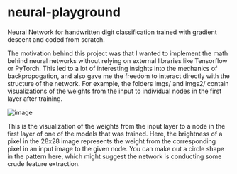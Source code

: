 # neural-playground
Neural Network for handwritten digit classification trained with gradient descent and coded from scratch.

The motivation behind this project was that I wanted to implement the math behind neural networks without relying on external libraries like Tensorflow or PyTorch. This led to a lot of interesting insights into the mechanics of backpropogation, and also gave me the freedom to interact directly with the structure of the network. For example, the folders imgs/ and imgs2/ contain visualizations of the weights from the input to individual nodes in the first layer after training.

![image](https://user-images.githubusercontent.com/31375351/149883703-cb1a3620-64f3-4282-87fb-ef610a24d6c9.png)

This is the visualization of the weights from the input layer to a node in the first layer of one of the models that was trained. Here, the brightness of a pixel in the 28x28 image represents the weight from the corresponding pixel in an input image to the given node. You can make out a circle shape in the pattern here, which might suggest the network is conducting some crude feature extraction.
